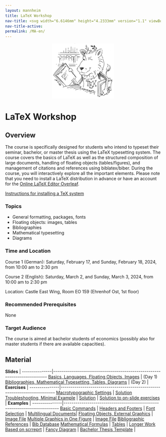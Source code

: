 ```yaml
---
layout: mannheim
title: LaTeX Workshop
nav-title: <svg width="6.6146mm" height="4.2333mm" version="1.1" viewBox="0 0 6.6146 4.2333" xml:space="preserve" xmlns="http://www.w3.org/2000/svg"><g transform="matrix(.053783 0 0 .069034 -1.9846 -7.828)"><path d="m36.9 174.71 20.95-10.184 20.335-10.257h8.4921l-20.083 10.517-20.083 9.9237h-4.6259zm14.264 0 18.565-9.2428 18.455-9.3128v18.556h-18.565zm57.657-9.1497v-9.4143l18.19 9.1797 18.441 9.3843h-36.632zm31.159-0.77216-20.038-10.519h8.6992l15.633 8.137 15.612 8.1657v4.1382zm-47.828-2.3813v-12.303h-55.252v-12.171h55.247l0.06879-12.237 0.06879-12.308h12.303v24.545h55.298v12.435h-55.298v24.342h-12.435zm-55.252-0.89453v-7.2431h26.682l-13.385 7.1553-13.298 6.6906zm109.77-0.17464-12.943-7.0685h26.154v13.556zm-109.77-34.12v-6.7469l26.942 13.494h-26.942zm16.102-1.1889-16.102-7.9358v-4.7046l14.837 7.4967 25.841 13.08h-8.6936zm80.161 7.9358 26.723-13.494v13.494h-13.361zm-22.75 0 20.306-10.56 20.178-10.016h8.9885l-20.241 10.121-20.108 10.456h-4.6259zm-40.791-11.193-18.429-9.383h36.904l0.02386 9.4085-0.06958 9.2865zm39.199-0.1839v-9.1991h37.042l-36.843 18.459z"/></g></svg> English
nav-title-active: 
permalink: /MA-en/
---
```


<p style="text-align:center">
  <img src="ctan_lion.png" title="CTAN lion drawing by Duane Bibby; thanks to www.ctan.org" alt="CTAN lion" height="178" width="200">
</p>

# LaTeX Workshop

## Overview

The course is specifically designed for students who intend to typeset their seminar, bachelor, or master thesis using the LaTeX typesetting system. The course covers the basics of LaTeX as well as the structured composition of large documents, handling of floating objects (tables/figures), and management of citations and references using biblatex/biber. During the course, you will interactively explore all the important elements. Please note that you need to install a LaTeX distribution in advance or have an account for the [Online LaTeX Editor Overleaf](https://www.overleaf.com?r=60500875&rm=d&rs=b).

[Instructions for installing a TeX system](./installationinstructions.pdf "Installation instructions (PDF)")

### Topics

* General formatting, packages, fonts
* Floating objects: images, tables
* Bibliographies
* Mathematical typesetting
* Diagrams

### Time and Location

Course 1 (German): Saturday, February 17, and Sunday, February 18, 2024, from 10:00 am to 2:30 pm

Course 2 (English): Saturday, March 2, and Sunday, March 3, 2024, from 10:00 am to 2:30 pm

Location: Castle East Wing, Room EO 159 (Ehrenhof Ost, 1st floor)

### Recommended Prerequisites

None

### Target Audience

The course is aimed at bachelor students of economics (possibly also for master students if there are available capacities).

## Material

**Slides**     |
---------------|---------------------------------------------------------------------------
<i class="fa fa-file-pdf-o"></i> [Basics, Languages, Floating Objects, Images](./TeX-Workshop_01.pdf "Slides for Day 1 (PDF)")   | (Day 1)
<i class="fa fa-file-pdf-o"></i> [Bibliographies, Mathematical Typesetting, Tables, Diagrams](./TeX-Workshop_02.pdf "Slides for Day 2 (PDF)") | (Day 2)
|
**Exercises**    |
---------------|---------------------------------------------------------------------------
<i class="fa fa-file-code-o"></i> [Macrotypographic Settings](./exercise_layout.tex "exercise_layout.tex") | <i class="fa fa-file-code-o"></i> [Solution](./exercise_layout_solution.tex "exercise_layout_solution.tex")
<i class="fa fa-file-code-o"></i> [Troubleshooting, Minimal Example](./exercise_errors.tex "exercise_errors.tex") | <i class="fa fa-file-code-o"></i> [Solution](./exercise_errors_solution.tex "exercise_errors_solution.tex")
 | <i class="fa fa-file-code-o"></i> [Solution to on-slide exercises](./solution_on-slide_exercises.tex "exercise_errors_solution.tex")
|
**Examples**  |
---------------|---------------------------------------------------------------------------
<i class="fa fa-file-code-o"></i> [Basic Commands](./example_basic_commands.tex "example_basic_commands.tex")                   |
<i class="fa fa-file-code-o"></i> [Headers and Footers](./example_header.tex "example_header.tex")                  |
<i class="fa fa-file-code-o"></i> [Font Selection](./example_fonts.tex "example_fonts.tex")                       |
<i class="fa fa-file-code-o"></i> [Multilingual Documents](./example_multilingual.tex "example_multilingual.tex")|
<i class="fa fa-file-code-o"></i> [Floating Objects, External Graphics](./example_float_objects.tex "example_float_objects.tex") | <i class="fa fa-file-image-o"></i>  [Image File](./raptor.pdf "raptor.pdf")
<i class="fa fa-file-code-o"></i> [Multiple Graphics in One Figure](./example_subfigure.tex "example_subfigure.tex")  | <i class="fa fa-file-image-o"></i>  [Image File](./raptor.pdf "raptor.pdf")
<i class="fa fa-file-code-o"></i> [Bibliographic References](./example_biblatex.tex "example_biblatex.tex")            | <i class="fa fa-file-code-o"></i> [Bib Database](./references.bib "references.bib")
<i class="fa fa-file-code-o"></i> [Mathematical Formulas](./example_math.tex "example_math.tex")                        |
<i class="fa fa-file-code-o"></i> [Tables](./example_table.tex "example_table.tex")                                 |
<i class="fa fa-file-code-o"></i> [Longer Work Based on scrreprt](./example_long_thesis.tex "example_long_thesis.tex")  |
<i class="fa fa-file-code-o"></i> [Fancy Diagram](./example_diagram.tex "example_diagram.tex")                            |
<i class="fa fa-file-archive-o"></i> [Bachelor Thesis Template](./Template_Bachelor_Thesis_LuaLaTeX.zip "Template_Bachelor_Thesis_LuaLaTeX.zip")  |

